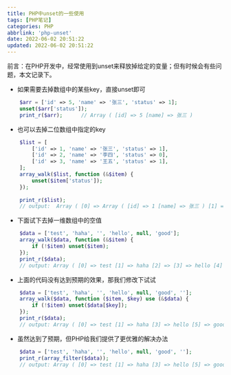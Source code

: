 ```yaml
---
title: PHP中unset的一些使用
tags: [PHP笔记]
categories: PHP
abbrlink: 'php-unset'
date: 2022-06-02 20:51:22
updated: 2022-06-02 20:51:22
---
```


<div class="note info">前言：在PHP开发中，经常使用到unset来释放掉给定的变量；但有时候会有些问题，本文记录下。</div>

- 如果需要去掉数组中的某些key，直接unset即可
```php
    $arr = ['id' => 5, 'name' => '张三', 'status' => 1];
    unset($arr['status']);
    print_r($arr);      // Array ( [id] => 5 [name] => 张三 )
```

- 也可以去掉二位数组中指定的key
```php
    $list = [
        ['id' => 1, 'name' => '张三', 'status' => 1],
        ['id' => 2, 'name' => '李四', 'status' => 0],
        ['id' => 3, 'name' => '王五', 'status' => 1],
    ];
    array_walk($list, function (&$item) {
        unset($item['status']);
    });
    
    print_r($list);
    // output:  Array ( [0] => Array ( [id] => 1 [name] => 张三 ) [1] => Array ( [id] => 2 [name] => 李四 ) [2] => Array ( [id] => 3 [name] => 王五 ) )
```

- 下面试下去掉一维数组中的空值
```php
    $data = ['test', 'haha', '', 'hello', null, 'good'];
    array_walk($data, function (&$item) {
        if (!$item) unset($item);
    });
    print_r($data);
    // output: Array ( [0] => test [1] => haha [2] => [3] => hello [4] => [5] => good )
```

- 上面的代码没有达到预期的效果，那我们修改下试试
```php
    $data = ['test', 'haha', '', 'hello', null, 'good', ''];
    array_walk($data, function ($item, $key) use (&$data) {
        if (!$item) unset($data[$key]);
    });
    print_r($data);
    // output: Array ( [0] => test [1] => haha [3] => hello [5] => good )
```

- 虽然达到了预期，但PHP给我们提供了更优雅的解决办法
```php
    $data = ['test', 'haha', '', 'hello', null, 'good', ''];
    print_r(array_filter($data));
    // output: Array ( [0] => test [1] => haha [3] => hello [5] => good )
```